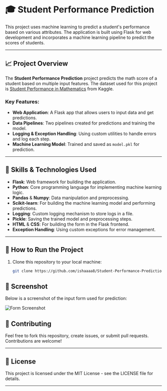 # 🎓 Student Performance Prediction

This project uses machine learning to predict a student's performance  based on various attributes. The application is built using Flask for web development and incorporates a machine learning pipeline to predict the scores of students.

---

## 📈 Project Overview

The **Student Performance Prediction** project predicts the math score of a student based on multiple input features. The dataset used for this project is [Student Performance in Mathematics](https://www.kaggle.com/datasets/rkiattisak/student-performance-in-mathematics) from Kaggle.

### Key Features:
- **Web Application**: A Flask app that allows users to input data and get predictions.
- **Data Pipelines**: Two pipelines created for predictions and training the model.
- **Logging & Exception Handling**: Using custom utilities to handle errors and log each step.
- **Machine Learning Model**: Trained and saved as `model.pkl` for prediction.

---

## 🧰 Skills & Technologies Used

- **Flask**: Web framework for building the application.
- **Python**: Core programming language for implementing machine learning logic.
- **Pandas** & **Numpy**: Data manipulation and preprocessing.
- **Scikit-learn**: For building the machine learning model and performing predictions.
- **Logging**: Custom logging mechanism to store logs in a file.
- **Pickle**: Saving the trained model and preprocessing steps.
- **HTML** & **CSS**: For building the form in the Flask frontend.
- **Exception Handling**: Using custom exceptions for error management.

---



## 🚀 How to Run the Project

1. Clone this repository to your local machine:
   ```bash
   git clone https://github.com/ishaaaa8/Student-Performance-Prediction.git


## 📸 Screenshot

Below is a screenshot of the input form used for prediction:

![Form Screenshot](assests/1ss.png)


## 💬 Contributing

Feel free to fork this repository, create issues, or submit pull requests. Contributions are welcome!

---

## 📜 License

This project is licensed under the MIT License - see the LICENSE file for details.

---



